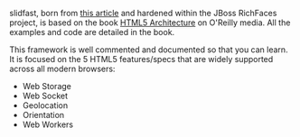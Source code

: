 slidfast, born from [this article](http://www.html5rocks.com/en/mobile/optimization-and-performance/) and hardened within the JBoss RichFaces project, is based on the book [HTML5 Architecture](http://shop.oreilly.com/product/0636920024088.do) on O'Reilly media.
All the examples and code are detailed in the book.

This framework is well commented and documented so that you can learn. It is focused on the 5
HTML5 features/specs that are widely supported across all modern browsers:

* Web Storage
* Web Socket
* Geolocation
* Orientation
* Web Workers

